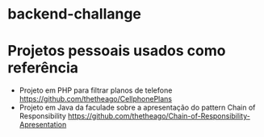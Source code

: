 # backend-challange
# Projetos pessoais usados como referência
- Projeto em PHP para filtrar planos de telefone https://github.com/thetheago/CellphonePlans
- Projeto em Java da faculade sobre a apresentação do pattern Chain of Responsibility https://github.com/thetheago/Chain-of-Responsibility-Apresentation